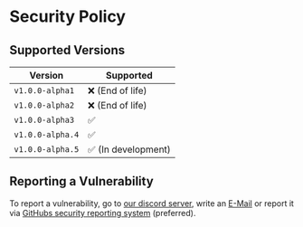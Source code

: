 # Security Policy

## Supported Versions

| Version         | Supported                           |
| --------------- | ----------------------------------- |
| `v1.0.0-alpha1` | :x: (End of life)                   |
| `v1.0.0-alpha2` | :x: (End of life)                   |
| `v1.0.0-alpha3` | :white_check_mark:                  |
| `v1.0.0-alpha.4` | :white_check_mark: |
| `v1.0.0-alpha.5` | :white_check_mark: (In development) |

## Reporting a Vulnerability

To report a vulnerability, go to [our discord server](https://discord.gg/JVyyDukQqV), write an
[E-Mail](mailto:elbe.dev.plaq@gmail.com) or report it via
[GitHubs security reporting system](https://github.com/I-Language-Development/I-language-rust/security/advisories/new)
(preferred).
